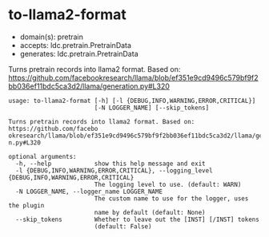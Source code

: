 # to-llama2-format

* domain(s): pretrain
* accepts: ldc.pretrain.PretrainData
* generates: ldc.pretrain.PretrainData

Turns pretrain records into llama2 format. Based on: https://github.com/facebookresearch/llama/blob/ef351e9cd9496c579bf9f2bb036ef11bdc5ca3d2/llama/generation.py#L320

```
usage: to-llama2-format [-h] [-l {DEBUG,INFO,WARNING,ERROR,CRITICAL}]
                        [-N LOGGER_NAME] [--skip_tokens]

Turns pretrain records into llama2 format. Based on: https://github.com/facebo
okresearch/llama/blob/ef351e9cd9496c579bf9f2bb036ef11bdc5ca3d2/llama/generatio
n.py#L320

optional arguments:
  -h, --help            show this help message and exit
  -l {DEBUG,INFO,WARNING,ERROR,CRITICAL}, --logging_level {DEBUG,INFO,WARNING,ERROR,CRITICAL}
                        The logging level to use. (default: WARN)
  -N LOGGER_NAME, --logger_name LOGGER_NAME
                        The custom name to use for the logger, uses the plugin
                        name by default (default: None)
  --skip_tokens         Whether to leave out the [INST] [/INST] tokens
                        (default: False)
```
